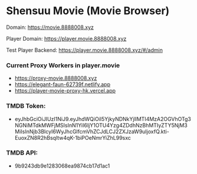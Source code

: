 # Shensuu Movie (Movie Browser)

Domain:
https://movie.8888008.xyz

Player Domain:
https://player.movie.8888008.xyz

Test Player Backend:
https://player.movie.8888008.xyz/#/admin

### Current Proxy Workers in player.movie
 - https://proxy-movie.8888008.xyz
 - https://elegant-faun-62739f.netlify.app
 - https://player-movie-proxy-hk.vercel.app

### TMDB Token:
 - eyJhbGciOiJIUzI1NiJ9.eyJhdWQiOiI5YjkyNDNkYjllMTI4MzA2OGVhOTg3NGNiMTdkMWFjMSIsInN1YiI6IjY1OTU4Yzg4ZDdhNzBhMTIyZTY5NjM3MiIsInNjb3BlcyI6WyJhcGlfcmVhZCJdLCJ2ZXJzaW9uIjoxfQ.kti-EuoxZN8R2hBsqltw4qK-1biPOeNmrYiZhL99sxc

### TMDB API:
 - 9b9243db9e1283068ea9874cb17d1ac1

